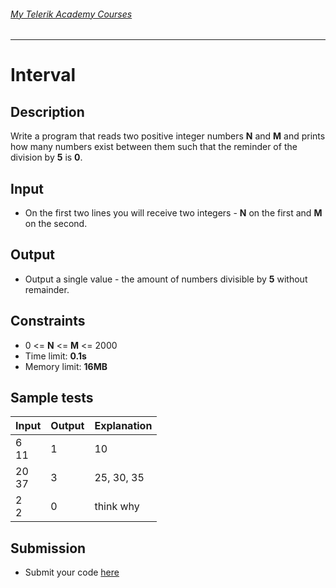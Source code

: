 ###### [My Telerik Academy Courses](https://github.com/nikolovdeyan/TelerikAcademy) 
-------------------------------------

Interval
================

## Description
Write a program that reads two positive integer numbers **N** and **M** and prints how many numbers exist between them such that the reminder of the division by **5** is **0**.

## Input
- On the first two lines you will receive two integers - **N** on the first and **M** on the second.

## Output
- Output a single value - the amount of numbers divisible by **5** without remainder.

## Constraints
- 0 <= **N** <= **M** <= 2000
- Time limit: **0.1s**
- Memory limit: **16MB**

## Sample tests

|     Input       |      Output     |   Explanation   |
|-----------------|-----------------|-----------------|
| 6<br>11         | 1               | 10              |
| 20<br>37        | 3               | 25, 30, 35      |
| 2<br>2          | 0               | think why       |

## Submission
- Submit your code [here](http://bgcoder.com/Contests/Compete/Index/311#9)
